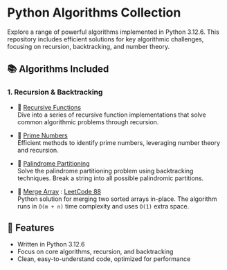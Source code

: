# Python Algorithms Collection

Explore a range of powerful algorithms implemented in Python 3.12.6. This repository includes efficient solutions for key algorithmic challenges, focusing on recursion, backtracking, and number theory.

## 📚 Algorithms Included

### 1. **Recursion & Backtracking**
- 🔗 [Recursive Functions](https://github.com/TsitouhRanjafy/Python/tree/recursive)  
  Dive into a series of recursive function implementations that solve common algorithmic problems through recursion.

- 🔗 [Prime Numbers](https://github.com/TsitouhRanjafy/Python/blob/base/base.py)  
  Efficient methods to identify prime numbers, leveraging number theory and recursion.

- 🔗 [Palindrome Partitioning](https://github.com/TsitouhRanjafy/Python/tree/palindrome.partitioning)  
  Solve the palindrome partitioning problem using backtracking techniques. Break a string into all possible palindromic partitions.
- 🔗 [Merge Array](https://github.com/TsitouhRanjafy/Python/blob/merge-array/merge-array.py) : [LeetCode 88](https://leetcode.com/problems/merge-sorted-array/submissions/1526158540)  
  Python solution for merging two sorted arrays in-place. The algorithm runs in `O(m + n)` time complexity and uses `O(1)` extra space.

## 🚀 Features
- Written in Python 3.12.6
- Focus on core algorithms, recursion, and backtracking
- Clean, easy-to-understand code, optimized for performance
